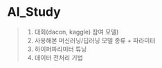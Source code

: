# AI_Study

> 1. 대회(dacon, kaggle) 참여 모델)
> 2. 사용해본 머신러닝/딥러닝 모델 종류 + 파라미터
> 3. 하이퍼파리미터 튜닝
> 4. 데이터 전처리 기법
